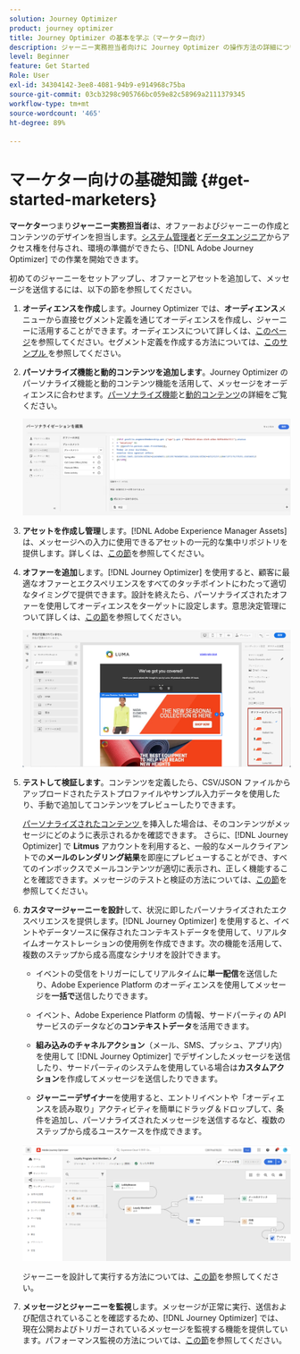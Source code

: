 ```yaml
---
solution: Journey Optimizer
product: journey optimizer
title: Journey Optimizer の基本を学ぶ（マーケター向け）
description: ジャーニー実務担当者向けに Journey Optimizer の操作方法の詳細について説明します
level: Beginner
feature: Get Started
Role: User
exl-id: 34304142-3ee8-4081-94b9-e914968c75ba
source-git-commit: 03cb3298c905766bc059e82c58969a2111379345
workflow-type: tm+mt
source-wordcount: '465'
ht-degree: 89%

---
```


# マーケター向けの基礎知識 {#get-started-marketers}

**マーケター**&#x200B;つまり&#x200B;**ジャーニー実務担当者**&#x200B;は、オファーおよびジャーニーの作成とコンテンツのデザインを担当します。[システム管理者](administrator.md)と[データエンジニア](data-engineer.md)からアクセス権を付与され、環境の準備ができたら、[!DNL Adobe Journey Optimizer] での作業を開始できます。

初めてのジャーニーをセットアップし、オファーとアセットを追加して、メッセージを送信するには、以下の節を参照してください。

1. **オーディエンスを作成**&#x200B;します。Journey Optimizer では、**オーディエンス**&#x200B;メニューから直接セグメント定義を通じてオーディエンスを作成し、ジャーニーに活用することができます。オーディエンスについて詳しくは、[このページ](../../audience/about-audiences.md)を参照してください。セグメント定義を作成する方法については、[このサンプル ](../../audience/creating-a-segment-definition.md)を参照してください。

1. **パーソナライズ機能と動的コンテンツを追加します**。Journey Optimizer のパーソナライズ機能と動的コンテンツ機能を活用して、メッセージをオーディエンスに合わせます。[パーソナライズ機能](../../personalization/personalize.md)と[動的コンテンツ](../../personalization/get-started-dynamic-content.md)の詳細をご覧ください。

   ![](../assets/perso_ee2.png)

1. **アセットを作成し管理**&#x200B;します。[!DNL Adobe Experience Manager Assets] は、メッセージへの入力に使用できるアセットの一元的な集中リポジトリを提供します。詳しくは、[この節](../../content-management/assets.md)を参照してください。

1. **オファーを追加**&#x200B;します。[!DNL Journey Optimizer] を使用すると、顧客に最適なオファーとエクスペリエンスをすべてのタッチポイントにわたって適切なタイミングで提供できます。設計を終えたら、パーソナライズされたオファーを使用してオーディエンスをターゲットに設定します。意思決定管理について詳しくは、[この節](../../offers/get-started/starting-offer-decisioning.md)を参照してください。

   ![](../assets/offers-e2e-offers-displayed.png)

1. **テストして検証します**。コンテンツを定義したら、CSV/JSON ファイルからアップロードされたテストプロファイルやサンプル入力データを使用したり、手動で追加してコンテンツをプレビューしたりできます。

   [ パーソナライズされたコンテンツ ](../../personalization/personalize.md) を挿入した場合は、そのコンテンツがメッセージにどのように表示されるかを確認できます。 さらに、[!DNL Journey Optimizer] で **Litmus** アカウントを利用すると、一般的なメールクライアントでの&#x200B;**メールのレンダリング結果**&#x200B;を即座にプレビューすることができ、すべてのインボックスでメールコンテンツが適切に表示され、正しく機能することを確認できます。メッセージのテストと検証の方法については、[この節](../../content-management/preview-test.md)を参照してください。

1. **カスタマージャーニーを設計**&#x200B;して、状況に即したパーソナライズされたエクスペリエンスを提供します。[!DNL Journey Optimizer] を使用すると、イベントやデータソースに保存されたコンテキストデータを使用して、リアルタイムオーケストレーションの使用例を作成できます。次の機能を活用して、複数のステップから成る高度なシナリオを設計できます。

   * イベントの受信をトリガーにしてリアルタイムに&#x200B;**単一配信**&#x200B;を送信したり、Adobe Experience Platform のオーディエンスを使用してメッセージを&#x200B;**一括で**&#x200B;送信したりできます。

   * イベント、Adobe Experience Platform の情報、サードパーティの API サービスのデータなどの&#x200B;**コンテキストデータ**&#x200B;を活用できます。

   * **組み込みのチャネルアクション**（メール、SMS、プッシュ、アプリ内）を使用して [!DNL Journey Optimizer] でデザインしたメッセージを送信したり、サードパーティのシステムを使用している場合は&#x200B;**カスタムアクション**&#x200B;を作成してメッセージを送信したりできます。

   * **ジャーニーデザイナー**&#x200B;を使用すると、エントリイベントや「オーディエンスを読み取り」アクティビティを簡単にドラッグ＆ドロップして、条件を追加し、パーソナライズされたメッセージを送信するなど、複数のステップから成るユースケースを作成できます。

   ![](../assets/journey-design.png)

   ジャーニーを設計して実行する方法については、[この節](../../building-journeys/journey-gs.md)を参照してください。

1. **メッセージとジャーニーを監視**&#x200B;します。メッセージが正常に実行、送信および配信されていることを確認するため、[!DNL Journey Optimizer] では、現在公開およびトリガーされているメッセージを監視する機能を提供しています。パフォーマンス監視の方法については、[この節](../../reports/report-gs-cja.md)を参照してください。
